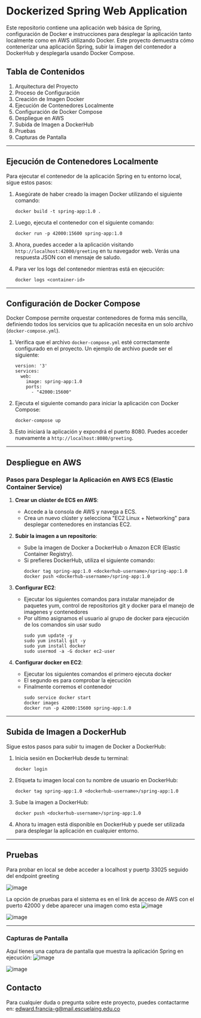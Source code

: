 # Dockerized Spring Web Application

Este repositorio contiene una aplicación web básica de Spring, configuración de Docker e instrucciones para desplegar la aplicación tanto localmente como en AWS utilizando Docker. Este proyecto demuestra cómo contenerizar una aplicación Spring, subir la imagen del contenedor a DockerHub y desplegarla usando Docker Compose.

## Tabla de Contenidos

1. Arquitectura del Proyecto
2. Proceso de Configuración
3. Creación de Imagen Docker
4. Ejecución de Contenedores Localmente
5. Configuración de Docker Compose
6. Despliegue en AWS
7. Subida de Imagen a DockerHub
8. Pruebas
9. Capturas de Pantalla

---

## Ejecución de Contenedores Localmente

Para ejecutar el contenedor de la aplicación Spring en tu entorno local, sigue estos pasos:

1. Asegúrate de haber creado la imagen Docker utilizando el siguiente comando:

   ```
   docker build -t spring-app:1.0 .
   ```

2. Luego, ejecuta el contenedor con el siguiente comando:

   ```
   docker run -p 42000:15600 spring-app:1.0
   ```

3. Ahora, puedes acceder a la aplicación visitando `http://localhost:42000/greeting` en tu navegador web. Verás una respuesta JSON con el mensaje de saludo.

4. Para ver los logs del contenedor mientras está en ejecución:

   ```
   docker logs <container-id>
   ```

---

## Configuración de Docker Compose

Docker Compose permite orquestar contenedores de forma más sencilla, definiendo todos los servicios que tu aplicación necesita en un solo archivo (`docker-compose.yml`).

1. Verifica que el archivo `docker-compose.yml` esté correctamente configurado en el proyecto. Un ejemplo de archivo puede ser el siguiente:

   ```
   version: '3'
   services:
     web:
       image: spring-app:1.0
       ports:
         - "42000:15600"
   ```

2. Ejecuta el siguiente comando para iniciar la aplicación con Docker Compose:

   ```
   docker-compose up
   ```

3. Esto iniciará la aplicación y expondrá el puerto 8080. Puedes acceder nuevamente a `http://localhost:8080/greeting`.

---

## Despliegue en AWS

### Pasos para Desplegar la Aplicación en AWS ECS (Elastic Container Service)

1. **Crear un clúster de ECS en AWS**:
   - Accede a la consola de AWS y navega a ECS.
   - Crea un nuevo clúster y selecciona "EC2 Linux + Networking" para desplegar contenedores en instancias EC2.

2. **Subir la imagen a un repositorio**:
   - Sube la imagen de Docker a DockerHub o Amazon ECR (Elastic Container Registry).
   - Si prefieres DockerHub, utiliza el siguiente comando:
     ```
     docker tag spring-app:1.0 <dockerhub-username>/spring-app:1.0
     docker push <dockerhub-username>/spring-app:1.0
     ```

3. **Configurar EC2**:
   - Ejecutar los siguientes comandos para instalar manejador de paquetes yum, control de repositorios git y docker para el manejo de imagenes y contenedores
   - Por ultimo asignamos el usuario al grupo de docker para ejecución de los comandos sin usar sudo
     ```
     sudo yum update -y
     sudo yum install git -y
     sudo yum install docker
     sudo usermod -a -G docker ec2-user
     ```

4. **Configurar docker en EC2**:
   - Ejecutar los siguientes comandos el primero ejecuta docker
   - El segundo es para comprobar la ejecución
   - Finalmente corremos el contenedor
     ```
     sudo service docker start
     docker images
     docker run -p 42000:15600 spring-app:1.0
     ```

---

## Subida de Imagen a DockerHub

Sigue estos pasos para subir tu imagen de Docker a DockerHub:

1. Inicia sesión en DockerHub desde tu terminal:

   ```
   docker login
   ```

2. Etiqueta tu imagen local con tu nombre de usuario en DockerHub:

   ```
   docker tag spring-app:1.0 <dockerhub-username>/spring-app:1.0
   ```

3. Sube la imagen a DockerHub:

   ```
   docker push <dockerhub-username>/spring-app:1.0
   ```

4. Ahora tu imagen está disponible en DockerHub y puede ser utilizada para desplegar la aplicación en cualquier entorno.

---

## Pruebas

Para probar en local se debe acceder a localhost y puertp 33025 seguido del endpoint greeting


![image](https://github.com/user-attachments/assets/60f647c8-5456-4bd1-9e34-585f295c6ffa)


La opción de pruebas para el sistema es en el link de acceso de AWS con el puerto 42000 y debe aparecer una imagen como esta
![image](https://github.com/user-attachments/assets/104e63a5-a797-4d70-a4dc-684534069910)

![image](https://github.com/user-attachments/assets/41e13bf7-4a32-4b8c-9500-caff8b11662b)


---

### Capturas de Pantalla

Aquí tienes una captura de pantalla que muestra la aplicación Spring en ejecución:
![image](https://github.com/user-attachments/assets/1d76ae80-177e-4610-9c73-1ce2eab7cbe2)

![image](https://github.com/user-attachments/assets/5fd95dc5-332f-4eb9-bb98-edfb2b09617f)

## Contacto

Para cualquier duda o pregunta sobre este proyecto, puedes contactarme en: [edward.francia-g@mail.escuelaing.edu.co](mailto:edward.francia-g@mail.escuelaing.edu.co)
